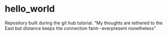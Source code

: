 # hello_world
Repository built during the git hub tutorial.
"My thoughts are tethered to the East but distance keeps the connection faint--everpresent nonetheless"
